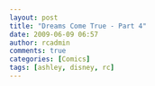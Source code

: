 ```yaml
---
layout: post
title: "Dreams Come True - Part 4"
date: 2009-06-09 06:57
author: rcadmin
comments: true
categories: [Comics]
tags: [ashley, disney, rc]
---
```

<a href="http://bitsmack.com/wp/2009/06/09/dreams-come-true-part-4/"><img src="http://bitsmack.com/wp/wp-content/uploads/2009/06/20090609.jpg" alt="" title="Belle is every geek's dream, she's hot, book smart, and she has zero standards when it comes to physical attractiveness" class="alignnone size-full wp-image-1642" /></a>
